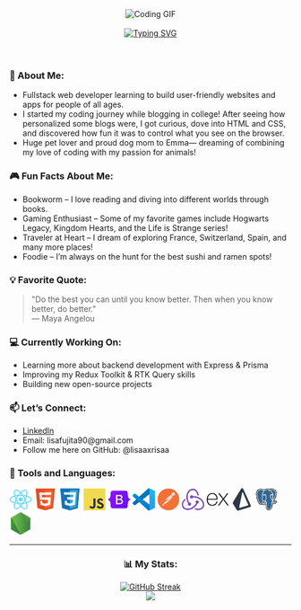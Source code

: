 <div align="center">
<img src="https://media.giphy.com/media/M4NykXxUE0HAcK7UJ6/giphy.gif" width="200" alt="Coding GIF">
</div>
<br>
<div align="center">
<a href="https://git.io/typing-svg"><img src="https://readme-typing-svg.demolab.com?font=Fira+Code&weight=500&size=40&pause=1000&multiline=true&width=700&height=60&lines=Hello+World!+My+name+is+Lisa+👋" alt="Typing SVG" /></a>
</div>
<br><br>

<h3>🌟 About Me:</h3>
<ul>
<li>Fullstack web developer learning to build user-friendly websites and apps for people of all ages.</li>
 <li>I started my coding journey while blogging in college! After seeing how personalized some blogs were, I got curious, dove into HTML and CSS, and discovered how fun it was to control what you see on the browser.</li>
<li>Huge pet lover and proud dog mom to Emma— dreaming of combining my love of coding with my passion for animals!</li>
</ul>


<h3>🎮 Fun Facts About Me:</h3>
<ul>
  <li>Bookworm – I love reading and diving into different worlds through books.</li>
  <li>Gaming Enthusiast – Some of my favorite games include Hogwarts Legacy, Kingdom Hearts, and the Life is Strange series!</li>
  <li>Traveler at Heart – I dream of exploring France, Switzerland, Spain, and many more places!</li>
  <li>Foodie – I’m always on the hunt for the best sushi and ramen spots!</li>
</ul>

<h3>💡 Favorite Quote:</h3>
<blockquote>
  "Do the best you can until you know better. Then when you know better, do better."  
  <br>— Maya Angelou
</blockquote>


<h3>💻 Currently Working On:</h3>
<ul>
  <li>Learning more about backend development with Express & Prisma</li>
  <li>Improving my Redux Toolkit & RTK Query skills</li>
  <li>Building new open-source projects</li>
</ul>

<h3>📫 Let’s Connect:</h3>
<ul>
  <li><a href="https://www.linkedin.com/in/lisa-fujita/">LinkedIn</a></li>
  <li>Email: lisafujita90@gmail.com</li>
  <li>Follow me here on GitHub: @lisaaxrisaa</li>
</ul>




<div>
  <h3>🚀 Tools and Languages:</h3>
  <img src="https://github.com/devicons/devicon/blob/master/icons/react/react-original.svg" width="40' height="40" />
<img src="https://github.com/devicons/devicon/blob/master/icons/html5/html5-original.svg" width="40' height="40" />
  <img src="https://github.com/devicons/devicon/blob/master/icons/css3/css3-original.svg" width="40' height="40" />
<img src="https://github.com/devicons/devicon/blob/master/icons/javascript/javascript-original.svg" width="40' height="40" />
<img src="https://github.com/devicons/devicon/blob/master/icons/bootstrap/bootstrap-original.svg" width="40' height="40" />
<img src="https://github.com/devicons/devicon/blob/master/icons/vscode/vscode-original.svg" width="40' height="40" />
<img src="https://github.com/devicons/devicon/blob/master/icons/postman/postman-original.svg" width="40' height="40" />
 <img src="https://github.com/devicons/devicon/blob/master/icons/redux/redux-original.svg" width="40' height="40" />
<img src="https://raw.githubusercontent.com/devicons/devicon/ca28c779441053191ff11710fe24a9e6c23690d6/icons/express/express-original.svg" width="40' height="40" />
<img src="https://raw.githubusercontent.com/devicons/devicon/master/icons/prisma/prisma-original.svg" width="40' height="40" />
<img src="https://raw.githubusercontent.com/devicons/devicon/ca28c779441053191ff11710fe24a9e6c23690d6/icons/postgresql/postgresql-original.svg" width="40' height="40"/>
<img src="https://raw.githubusercontent.com/devicons/devicon/ca28c779441053191ff11710fe24a9e6c23690d6/icons/nodejs/nodejs-original.svg" width="40' height="40"/>

</div>

<hr>

<div align="center">
  <h3>📊 My Stats:</h3>
 <a href="https://git.io/streak-stats"><img src="https://github-readme-streak-stats.herokuapp.com?user=lisaaxrisaa&theme=ads-juicy-fresh" alt="GitHub Streak" /></a>
</div>

<div align="center">
  <img src="https://capsule-render.vercel.app/api?type=waving&color=gradient&height=65&section=footer">
</div>

